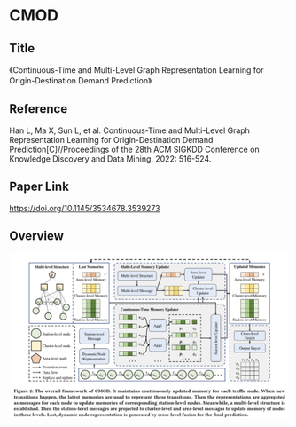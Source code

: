 # CMOD
## Title
《Continuous-Time and Multi-Level Graph Representation Learning for Origin-Destination Demand Prediction》

## Reference
Han L, Ma X, Sun L, et al. Continuous-Time and Multi-Level Graph Representation Learning for Origin-Destination Demand Prediction[C]//Proceedings of the 28th ACM SIGKDD Conference on Knowledge Discovery and Data Mining. 2022: 516-524.

## Paper Link
https://doi.org/10.1145/3534678.3539273

## Overview
![框图](./cmod.png)